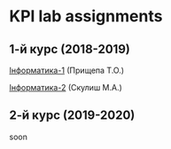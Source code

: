 # KPI lab assignments

 ## 1-й курс (2018-2019)
 
 [Інформатика-1](https://github.com/qwertymaden/labs-1) (Прищепа Т.О.)
 
 [Інформатика-2](https://github.com/qwertymaden/labs-2) (Скулиш М.А.)
 
  ## 2-й курс (2019-2020)
  
  soon

